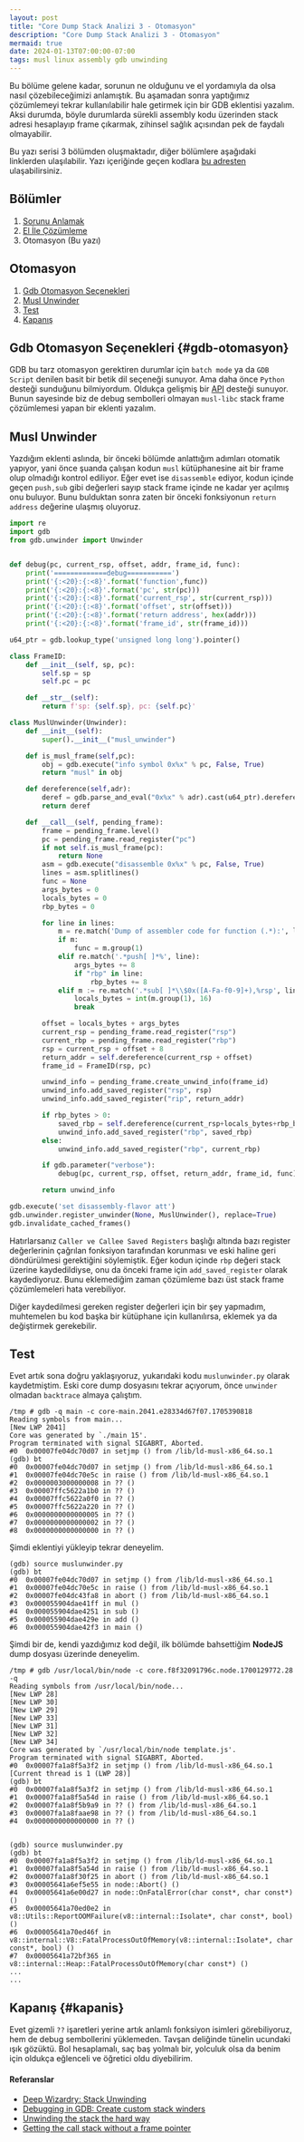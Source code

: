 ```yaml
---
layout: post
title: "Core Dump Stack Analizi 3 - Otomasyon"
description: "Core Dump Stack Analizi 3 - Otomasyon"
mermaid: true
date: 2024-01-13T07:00:00-07:00
tags: musl linux assembly gdb unwinding
---
```


Bu bölüme gelene kadar, sorunun ne olduğunu ve el yordamıyla da olsa nasıl çözebileceğimizi anlamıştık. Bu aşamadan sonra 
yaptığımız çözümlemeyi tekrar kullanılabilir hale getirmek için bir GDB eklentisi yazalım. Aksi durumda, böyle durumlarda sürekli assembly kodu üzerinden
stack adresi hesaplayıp frame çıkarmak, zihinsel sağlık açısından pek de faydalı olmayabilir. 

Bu yazı serisi 3 bölümden oluşmaktadır, diğer bölümlere aşağıdaki linklerden ulaşılabilir. Yazı içeriğinde geçen kodlara
[bu adresten](https://gist.github.com/caltuntas/b84eda2937acfcfef2097a192a9d5995) ulaşabilirsiniz.

## Bölümler
1. [Sorunu Anlamak](https://www.cihataltuntas.com/2024/01/13/stack-unwinding-1.html)
2. [El İle Çözümleme](https://www.cihataltuntas.com/2024/01/13/stack-unwinding-2.html)
3. Otomasyon (Bu yazı)

## Otomasyon
1. [Gdb Otomasyon Seçenekleri](#gdb-otomasyon)
2. [Musl Unwinder](#musl-unwinder)
3. [Test](#test)
4. [Kapanış](#kapanis)

## Gdb Otomasyon Seçenekleri {#gdb-otomasyon}

GDB bu tarz otomasyon gerektiren durumlar için `batch mode` ya da `GDB Script` denilen basit bir betik dil seçeneği sunuyor.
Ama daha önce `Python` desteği sunduğunu bilmiyordum. Oldukça gelişmiş bir [API](https://sourceware.org/gdb/current/onlinedocs/gdb.html/Python-API.html) desteği sunuyor.
Bunun sayesinde biz de debug sembolleri olmayan `musl-libc` stack frame çözümlemesi yapan bir eklenti yazalım.

## Musl Unwinder

Yazdığım eklenti aslında, bir önceki bölümde anlattığım adımları otomatik yapıyor, yani önce şuanda çalışan
kodun `musl` kütüphanesine ait bir frame olup olmadığı kontrol ediliyor. Eğer evet ise `disassemble` ediyor, 
kodun içinde geçen `push,sub` gibi değerleri sayıp stack frame içinde ne kadar yer açılmış onu buluyor. 
Bunu bulduktan sonra zaten bir önceki fonksiyonun `return address` değerine ulaşmış oluyoruz. 


```python
import re
import gdb
from gdb.unwinder import Unwinder


def debug(pc, current_rsp, offset, addr, frame_id, func):
    print('=============debug===========')
    print('{:<20}:{:<8}'.format('function',func))
    print('{:<20}:{:<8}'.format('pc', str(pc)))
    print('{:<20}:{:<8}'.format('current_rsp', str(current_rsp)))
    print('{:<20}:{:<8}'.format('offset', str(offset)))
    print('{:<20}:{:<8}'.format('return address', hex(addr)))
    print('{:<20}:{:<8}'.format('frame_id', str(frame_id)))

u64_ptr = gdb.lookup_type('unsigned long long').pointer()

class FrameID:
    def __init__(self, sp, pc):
        self.sp = sp
        self.pc = pc

    def __str__(self):
        return f'sp: {self.sp}, pc: {self.pc}'

class MuslUnwinder(Unwinder):
    def __init__(self):
        super().__init__("musl_unwinder")

    def is_musl_frame(self,pc):
        obj = gdb.execute("info symbol 0x%x" % pc, False, True)
        return "musl" in obj

    def dereference(self,adr):
        deref = gdb.parse_and_eval("0x%x" % adr).cast(u64_ptr).dereference()
        return deref

    def __call__(self, pending_frame):
        frame = pending_frame.level()
        pc = pending_frame.read_register("pc")
        if not self.is_musl_frame(pc):
            return None
        asm = gdb.execute("disassemble 0x%x" % pc, False, True)
        lines = asm.splitlines()
        func = None
        args_bytes = 0
        locals_bytes = 0
        rbp_bytes = 0

        for line in lines:
            m = re.match('Dump of assembler code for function (.*):', line)
            if m:
                func = m.group(1)
            elif re.match('.*push[ ]*%', line):
                args_bytes += 8 
                if "rbp" in line:
                    rbp_bytes += 8
            elif m := re.match('.*sub[ ]*\\$0x([A-Fa-f0-9]+),%rsp', line):
                locals_bytes = int(m.group(1), 16)
                break

        offset = locals_bytes + args_bytes
        current_rsp = pending_frame.read_register("rsp")
        current_rbp = pending_frame.read_register("rbp")
        rsp = current_rsp + offset + 8
        return_addr = self.dereference(current_rsp + offset)
        frame_id = FrameID(rsp, pc)

        unwind_info = pending_frame.create_unwind_info(frame_id)
        unwind_info.add_saved_register("rsp", rsp)
        unwind_info.add_saved_register("rip", return_addr)

        if rbp_bytes > 0:
            saved_rbp = self.dereference(current_rsp+locals_bytes+rbp_bytes)
            unwind_info.add_saved_register("rbp", saved_rbp)
        else:
            unwind_info.add_saved_register("rbp", current_rbp)

        if gdb.parameter("verbose"):
            debug(pc, current_rsp, offset, return_addr, frame_id, func)

        return unwind_info

gdb.execute('set disassembly-flavor att')
gdb.unwinder.register_unwinder(None, MuslUnwinder(), replace=True)
gdb.invalidate_cached_frames()
```
Hatırlarsanız `Caller ve Callee Saved Registers` başlığı altında bazı register
değerlerinin çağrılan fonksiyon tarafından korunması ve eski haline geri
döndürülmesi gerektiğini söylemiştik. Eğer kodun içinde `rbp`
değeri stack üzerine kaydedildiyse, onu da önceki frame için
`add_saved_register` olarak kaydediyoruz. Bunu eklemediğim zaman çözümleme bazı üst stack frame çözümlemeleri hata verebiliyor. 

Diğer kaydedilmesi gereken register değerleri için bir şey
yapmadım, muhtemelen bu kod başka bir kütüphane için kullanılırsa, eklemek ya da değiştirmek gerekebilir.

## Test

Evet artık sona doğru yaklaşıyoruz, yukarıdaki kodu `muslunwinder.py` olarak kaydetmiştim. 
Eski core dump dosyasını tekrar açıyorum, önce `unwinder` olmadan `backtrace` almaya çalıştım.

```
/tmp # gdb -q main -c core-main.2041.e28334d67f07.1705390818
Reading symbols from main...
[New LWP 2041]
Core was generated by `./main 15'.
Program terminated with signal SIGABRT, Aborted.
#0  0x00007fe04dc70d07 in setjmp () from /lib/ld-musl-x86_64.so.1
(gdb) bt
#0  0x00007fe04dc70d07 in setjmp () from /lib/ld-musl-x86_64.so.1
#1  0x00007fe04dc70e5c in raise () from /lib/ld-musl-x86_64.so.1
#2  0x0000003000000008 in ?? ()
#3  0x00007ffc5622a1b0 in ?? ()
#4  0x00007ffc5622a0f0 in ?? ()
#5  0x00007ffc5622a220 in ?? ()
#6  0x0000000000000005 in ?? ()
#7  0x0000000000000002 in ?? ()
#8  0x0000000000000000 in ?? ()
```

Şimdi eklentiyi yükleyip tekrar deneyelim. 

```
(gdb) source muslunwinder.py
(gdb) bt
#0  0x00007fe04dc70d07 in setjmp () from /lib/ld-musl-x86_64.so.1
#1  0x00007fe04dc70e5c in raise () from /lib/ld-musl-x86_64.so.1
#2  0x00007fe04dc43fa8 in abort () from /lib/ld-musl-x86_64.so.1
#3  0x000055904dae41ff in mul ()
#4  0x000055904dae4251 in sub ()
#5  0x000055904dae429e in add ()
#6  0x000055904dae42f3 in main ()
```

Şimdi bir de, kendi yazdığımız kod değil, ilk bölümde bahsettiğim __NodeJS__ dump dosyası üzerinde deneyelim.

```
/tmp # gdb /usr/local/bin/node -c core.f8f32091796c.node.1700129772.28 -q
Reading symbols from /usr/local/bin/node...
[New LWP 28]
[New LWP 30]
[New LWP 29]
[New LWP 33]
[New LWP 31]
[New LWP 32]
[New LWP 34]
Core was generated by `/usr/local/bin/node template.js'.
Program terminated with signal SIGABRT, Aborted.
#0  0x00007fa1a8f5a3f2 in setjmp () from /lib/ld-musl-x86_64.so.1
[Current thread is 1 (LWP 28)]
(gdb) bt
#0  0x00007fa1a8f5a3f2 in setjmp () from /lib/ld-musl-x86_64.so.1
#1  0x00007fa1a8f5a54d in raise () from /lib/ld-musl-x86_64.so.1
#2  0x00007fa1a8f5b9a9 in ?? () from /lib/ld-musl-x86_64.so.1
#3  0x00007fa1a8faae98 in ?? () from /lib/ld-musl-x86_64.so.1
#4  0x0000000000000000 in ?? ()


(gdb) source muslunwinder.py
(gdb) bt
#0  0x00007fa1a8f5a3f2 in setjmp () from /lib/ld-musl-x86_64.so.1
#1  0x00007fa1a8f5a54d in raise () from /lib/ld-musl-x86_64.so.1
#2  0x00007fa1a8f30f25 in abort () from /lib/ld-musl-x86_64.so.1
#3  0x00005641a6ef5e55 in node::Abort() ()
#4  0x00005641a6e00d27 in node::OnFatalError(char const*, char const*) ()
#5  0x00005641a70ed0e2 in v8::Utils::ReportOOMFailure(v8::internal::Isolate*, char const*, bool) ()
#6  0x00005641a70ed46f in v8::internal::V8::FatalProcessOutOfMemory(v8::internal::Isolate*, char const*, bool) ()
#7  0x00005641a72bf365 in v8::internal::Heap::FatalProcessOutOfMemory(char const*) ()
...
...
```

## Kapanış {#kapanis}

Evet gizemli `??` işaretleri yerine artık anlamlı fonksiyon isimleri görebiliyoruz, hem de debug sembollerini yüklemeden.
Tavşan deliğinde tünelin ucundaki ışık gözüktü. Bol hesaplamalı, saç baş yolmalı bir, yolculuk olsa da benim için oldukça 
eğlenceli ve öğretici oldu diyebilirim. 


#### Referanslar
- [Deep Wizardry: Stack Unwinding](https://blog.reverberate.org/2013/05/deep-wizardry-stack-unwinding.html)
- [Debugging in GDB: Create custom stack winders](https://developers.redhat.com/articles/2023/06/19/debugging-gdb-create-custom-stack-winders#)
- [Unwinding the stack the hard way](https://lesenechal.fr/en/linux/unwinding-the-stack-the-hard-way)
- [Getting the call stack without a frame pointer](https://yosefk.com/blog/getting-the-call-stack-without-a-frame-pointer.html)

